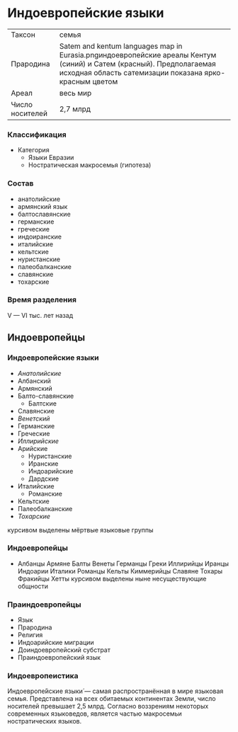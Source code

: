# Индоевропейские языки

|                   |           |
|-------------------|-----------|
|Таксон             |семья      |
|Прародина	        |Satem and kentum languages map in Eurasia.pngиндоевропейские ареалы Кентум (синий) и Сатем (красный). Предполагаемая исходная область сатемизации показана ярко-красным цветом |
|Ареал	            |весь мир   |
|Число носителей	|2,7 млрд   |

### Классификация
* Категория
	* Языки Евразии
	* Ностратическая макросемья (гипотеза)

### Состав
* анатолийские
* армянский язык
* балтославянские
* германские
* греческие
* индоиранские
* италийские
* кельтские
* нуристанские
* палеобалканские
* славянские
* тохарские

### Время разделения
V — VI тыс. лет назад


## Индоевропейцы
### Индоевропейские языки
* _Анатолийские_
* Албанский
* Армянский
* Балто-славянские
    * Балтские
* Славянские
* _Венетский_
* Германские
* Греческие
* _Иллирийские_
* Арийские
    * Нуристанские
    * Иранские
    * Индоарийские
    * Дардские
* Италийские
    * Романские
* Кельтские
* Палеобалканские
* _Тохарские_

курсивом выделены мёртвые языковые группы

### Индоевропейцы
* Албанцы Армяне Балты Венеты Германцы Греки Иллирийцы Иранцы Индоарии Италики Романцы Кельты Киммерийцы Славяне Тохары Фракийцы Хетты
курсивом выделены ныне несуществующие общности

### Праиндоевропейцы
* Язык
* Прародина
* Религия
* Индоарийские миграции
* Доиндоевропейский субстрат
* Праиндоевропейский язык

### Индоевропеистика

Индоевропе́йские языки́ — самая распространённая в мире языковая семья. 
Представлена на всех обитаемых континентах Земли, число носителей превышает 
2,5 млрд. Согласно воззрениям некоторых современных языковедов, является 
частью макросемьи ностратических языков.
